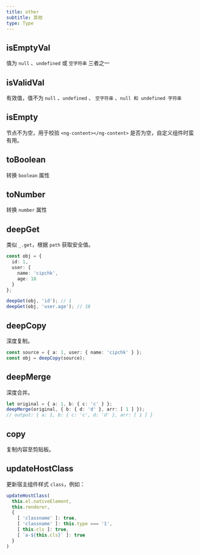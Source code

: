 ```yaml
---
title: other
subtitle: 其他
type: Type
---
```


## isEmptyVal

值为 `null` 、`undefined` 或 `空字符串` 三者之一

## isValidVal

有效值，值不为 `null` 、`undefined` 、 `空字符串` 、`null 和 undefined 字符串`

## isEmpty

节点不为空，用于校验 `<ng-content></ng-content>` 是否为空，自定义组件时蛮有用。

## toBoolean

转换 `boolean` 属性

## toNumber

转换 `number` 属性

## deepGet

类似 `_.get`，根据 `path` 获取安全值。

```ts
const obj = {
  id: 1,
  user: {
    name: 'cipchk',
    age: 18
  }
};

deepGet(obj, 'id'); // 1
deepGet(obj, 'user.age'); // 18
```

## deepCopy

深度复制。

```ts
const source = { a: 1, user: { name: 'cipchk' } };
const obj = deepCopy(source);
```

## deepMerge

深度合并。

```ts
let original = { a: 1, b: { c: 'c' } };
deepMerge(original, { b: { d: 'd' }, arr: [ 1 ] });
// output: { a: 1, b: { c: 'c', d: 'd' }, arr: [ 1 ] }
```

## copy

复制内容至剪贴板。

## updateHostClass

更新宿主组件样式 `class`，例如：

```ts
updateHostClass(
  this.el.nativeElement,
  this.renderer,
  {
    [ 'classname' ]: true,
    [ 'classname' ]: this.type === '1',
    [ this.cls ]: true,
    [ `a-${this.cls}` ]: true
  }
)
```
